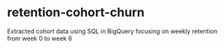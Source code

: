 # retention-cohort-churn
Extracted cohort data using SQL in BigQuery focusing on weekly retention from week 0 to week 6
